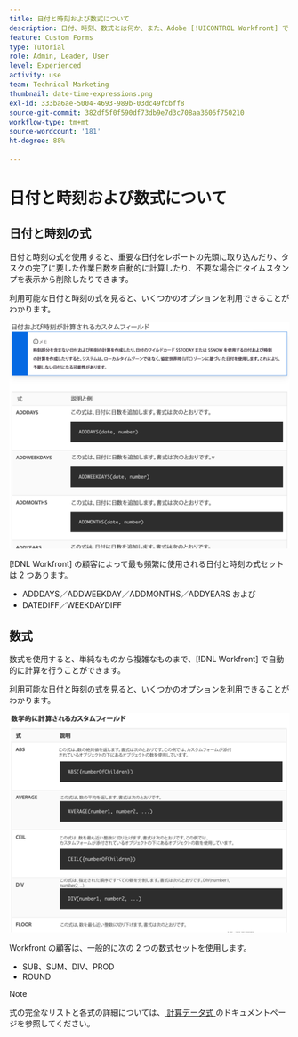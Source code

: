 ```yaml
---
title: 日付と時刻および数式について
description: 日付、時刻、数式とは何か、また、Adobe [!UICONTROL Workfront] でカスタムデータを作成する際にどれを使用できるかを学習します。
feature: Custom Forms
type: Tutorial
role: Admin, Leader, User
level: Experienced
activity: use
team: Technical Marketing
thumbnail: date-time-expressions.png
exl-id: 333ba6ae-5004-4693-989b-03dc49fcbff8
source-git-commit: 382df5f0f590df73db9e7d3c708aa3606f750210
workflow-type: tm+mt
source-wordcount: '181'
ht-degree: 88%

---
```


# 日付と時刻および数式について

## 日付と時刻の式

日付と時刻の式を使用すると、重要な日付をレポートの先頭に取り込んだり、タスクの完了に要した作業日数を自動的に計算したり、不要な場合にタイムスタンプを表示から削除したりできます。

利用可能な日付と時刻の式を見ると、いくつかのオプションを利用できることがわかります。

![日付と時刻の式のサンプル](assets/datetimeexpressions01.png)

[!DNL Workfront] の顧客によって最も頻繁に使用される日付と時刻の式セットは 2 つあります。

* ADDDAYS／ADDWEEKDAY／ADDMONTHS／ADDYEARS および
* DATEDIFF／WEEKDAYDIFF

## 数式

数式を使用すると、単純なものから複雑なものまで、[!DNL Workfront] で自動的に計算を行うことができます。

利用可能な日付と時刻の式を見ると、いくつかのオプションを利用できることがわかります。

![数式のサンプル](assets/datetimeexpressions02.png)

Workfront の顧客は、一般的に次の 2 つの数式セットを使用します。

* SUB、SUM、DIV、PROD
* ROUND

>[!NOTE]
>
>式の完全なリストと各式の詳細については、[ 計算データ式 ](https://experienceleague.adobe.com/ja/docs/workfront/using/reporting/reports/calculated-custom-data/calculated-data-expressions) のドキュメントページを参照してください。

